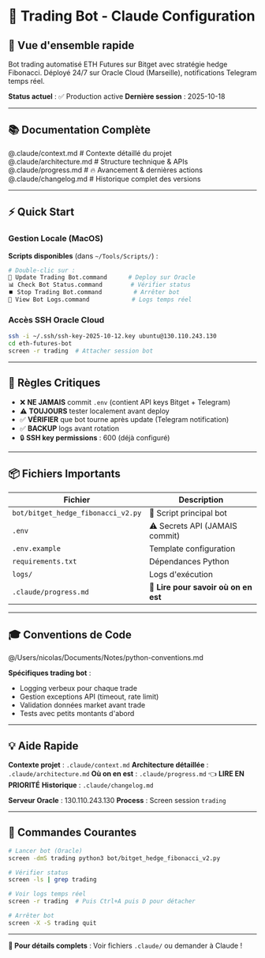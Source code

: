 # 🤖 Trading Bot - Claude Configuration

## 🎯 Vue d'ensemble rapide

Bot trading automatisé ETH Futures sur Bitget avec stratégie hedge Fibonacci.
Déployé 24/7 sur Oracle Cloud (Marseille), notifications Telegram temps réel.

**Status actuel** : ✅ Production active
**Dernière session** : 2025-10-18

---

## 📚 Documentation Complète

@.claude/context.md           # Contexte détaillé du projet
@.claude/architecture.md      # Structure technique & APIs
@.claude/progress.md          # 🔥 Avancement & dernières actions
@.claude/changelog.md         # Historique complet des versions

---

## ⚡ Quick Start

### Gestion Locale (MacOS)

**Scripts disponibles** (dans `~/Tools/Scripts/`) :
```bash
# Double-clic sur :
🚀 Update Trading Bot.command      # Deploy sur Oracle
📊 Check Bot Status.command        # Vérifier status
⏹️ Stop Trading Bot.command         # Arrêter bot
📜 View Bot Logs.command            # Logs temps réel
```

### Accès SSH Oracle Cloud

```bash
ssh -i ~/.ssh/ssh-key-2025-10-12.key ubuntu@130.110.243.130
cd eth-futures-bot
screen -r trading  # Attacher session bot
```

---

## 🚨 Règles Critiques

- ❌ **NE JAMAIS** commit `.env` (contient API keys Bitget + Telegram)
- ⚠️ **TOUJOURS** tester localement avant deploy
- ✅ **VÉRIFIER** que bot tourne après update (Telegram notification)
- ✅ **BACKUP** logs avant rotation
- 🔒 **SSH key permissions** : 600 (déjà configuré)

---

## 📦 Fichiers Importants

| Fichier | Description |
|---------|-------------|
| `bot/bitget_hedge_fibonacci_v2.py` | 🎯 Script principal bot |
| `.env` | ⚠️ Secrets API (JAMAIS commit) |
| `.env.example` | Template configuration |
| `requirements.txt` | Dépendances Python |
| `logs/` | Logs d'exécution |
| `.claude/progress.md` | 📍 **Lire pour savoir où on en est** |

---

## 🎓 Conventions de Code

@/Users/nicolas/Documents/Notes/python-conventions.md

**Spécifiques trading bot** :
- Logging verbeux pour chaque trade
- Gestion exceptions API (timeout, rate limit)
- Validation données market avant trade
- Tests avec petits montants d'abord

---

## 💡 Aide Rapide

**Contexte projet** : `.claude/context.md`
**Architecture détaillée** : `.claude/architecture.md`
**Où on en est** : `.claude/progress.md` 👈 **LIRE EN PRIORITÉ**
**Historique** : `.claude/changelog.md`

**Serveur Oracle** : 130.110.243.130
**Process** : Screen session `trading`

---

## 🚀 Commandes Courantes

```bash
# Lancer bot (Oracle)
screen -dmS trading python3 bot/bitget_hedge_fibonacci_v2.py

# Vérifier status
screen -ls | grep trading

# Voir logs temps réel
screen -r trading  # Puis Ctrl+A puis D pour détacher

# Arrêter bot
screen -X -S trading quit
```

---

**🔗 Pour détails complets** : Voir fichiers `.claude/` ou demander à Claude !
